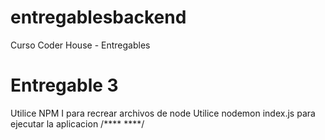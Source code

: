 # entregablesbackend
Curso Coder House - Entregables
# Entregable 3
Utilice NPM I para recrear archivos de node
Utilice nodemon index.js para ejecutar la aplicacion
/****                                          ****/
